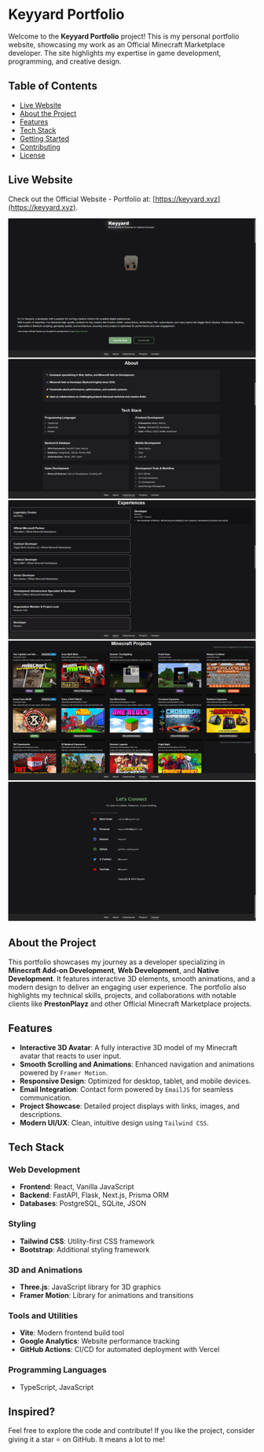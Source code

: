 # Keyyard Portfolio

Welcome to the **Keyyard Portfolio** project! This is my personal portfolio website, showcasing my work as an Official Minecraft Marketplace developer. The site highlights my expertise in game development, programming, and creative design.

## Table of Contents

- [Live Website](#live-website)
- [About the Project](#about-the-project)
- [Features](#features)
- [Tech Stack](#tech-stack)
- [Getting Started](#getting-started)
- [Contributing](#contributing)
- [License](#license)

## Live Website

Check out the Official Website - Portfolio at: [https://keyyard.xyz](https://keyyard.xyz).

![Keyyard Official Website Screenshot1](public/img1.png)
![Keyyard Official Website Screenshot2](public/img2.png)
![Keyyard Official Website Screenshot3](public/img3.png)
![Keyyard Official Website Screenshot4](public/img4.png)
![Keyyard Official Website Screenshot5](public/img5.png)

## About the Project

This portfolio showcases my journey as a developer specializing in **Minecraft Add-on Development**, **Web Development**, and **Native Development**. It features interactive 3D elements, smooth animations, and a modern design to deliver an engaging user experience. The portfolio also highlights my technical skills, projects, and collaborations with notable clients like **PrestonPlayz** and other Official Minecraft Marketplace projects.

## Features

- **Interactive 3D Avatar**: A fully interactive 3D model of my Minecraft avatar that reacts to user input.
- **Smooth Scrolling and Animations**: Enhanced navigation and animations powered by `Framer Motion`.
- **Responsive Design**: Optimized for desktop, tablet, and mobile devices.
- **Email Integration**: Contact form powered by `EmailJS` for seamless communication.
- **Project Showcase**: Detailed project displays with links, images, and descriptions.
- **Modern UI/UX**: Clean, intuitive design using `Tailwind CSS`.

## Tech Stack

### Web Development

- **Frontend**: React, Vanilla JavaScript
- **Backend**: FastAPI, Flask, Next.js, Prisma ORM
- **Databases**: PostgreSQL, SQLite, JSON

### Styling

- **Tailwind CSS**: Utility-first CSS framework
- **Bootstrap**: Additional styling framework

### 3D and Animations

- **Three.js**: JavaScript library for 3D graphics
- **Framer Motion**: Library for animations and transitions

### Tools and Utilities

- **Vite**: Modern frontend build tool
- **Google Analytics**: Website performance tracking
- **GitHub Actions**: CI/CD for automated deployment with Vercel

### Programming Languages

- TypeScript, JavaScript

## Inspired?

Feel free to explore the code and contribute! If you like the project, consider giving it a star ⭐️ on GitHub. It means a lot to me!

